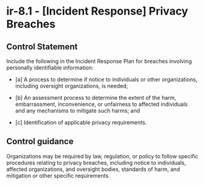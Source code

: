 # ir-8.1 - \[Incident Response\] Privacy Breaches

## Control Statement

Include the following in the Incident Response Plan for breaches involving personally identifiable information:

- \[a\] A process to determine if notice to individuals or other organizations, including oversight organizations, is needed;

- \[b\] An assessment process to determine the extent of the harm, embarrassment, inconvenience, or unfairness to affected individuals and any mechanisms to mitigate such harms; and

- \[c\] Identification of applicable privacy requirements.

## Control guidance

Organizations may be required by law, regulation, or policy to follow specific procedures relating to privacy breaches, including notice to individuals, affected organizations, and oversight bodies, standards of harm, and mitigation or other specific requirements.
